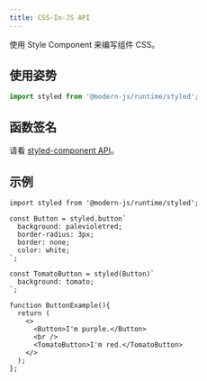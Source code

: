 ```yaml
---
title: CSS-In-JS API
---
```


使用 Style Component 来编写组件 CSS。

## 使用姿势

```ts
import styled from '@modern-js/runtime/styled';
```

## 函数签名

请看 [styled-component API](https://styled-components.com/docs/api)。

## 示例

```tsx
import styled from '@modern-js/runtime/styled';

const Button = styled.button`
  background: palevioletred;
  border-radius: 3px;
  border: none;
  color: white;
`;

const TomatoButton = styled(Button)`
  background: tomato;
`;

function ButtonExample(){
  return (
    <>
      <Button>I'm purple.</Button>
      <br />
      <TomatoButton>I'm red.</TomatoButton>
    </>
  );
};
```
